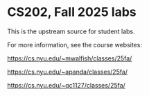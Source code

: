 # CS202, Fall 2025 labs

This is the upstream source for student labs.

For more information, see the course websites:

https://cs.nyu.edu/~mwalfish/classes/25fa/

https://cs.nyu.edu/~apanda/classes/25fa/

https://cs.nyu.edu/~qc1127/classes/25fa/
